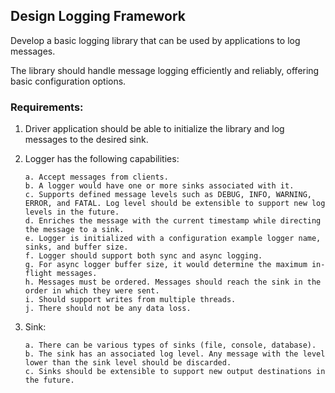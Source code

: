 ## **Design Logging Framework**

Develop a basic logging library that can be used by applications to log messages.

The library should handle message logging efficiently and reliably, offering basic configuration options.


### **Requirements:**
1. Driver application should be able to initialize the library and log messages to the desired sink.
2. Logger has the following capabilities:
   
       a. Accept messages from clients.
       b. A logger would have one or more sinks associated with it.
       c. Supports defined message levels such as DEBUG, INFO, WARNING, ERROR, and FATAL. Log level should be extensible to support new log levels in the future. 
       d. Enriches the message with the current timestamp while directing the message to a sink.
       e. Logger is initialized with a configuration example logger name, sinks, and buffer size.
       f. Logger should support both sync and async logging.
       g. For async logger buffer size, it would determine the maximum in-flight messages.
       h. Messages must be ordered. Messages should reach the sink in the order in which they were sent.
       i. Should support writes from multiple threads.
       j. There should not be any data loss.
4. Sink:

       a. There can be various types of sinks (file, console, database).
       b. The sink has an associated log level. Any message with the level lower than the sink level should be discarded.
       c. Sinks should be extensible to support new output destinations in the future.

 
